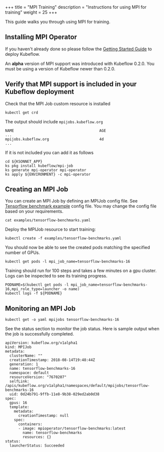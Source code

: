 +++
title = "MPI Training"
description = "Instructions for using MPI for training"
weight = 25
+++

This guide walks you through using MPI for training.

## Installing MPI Operator

If you haven't already done so please follow the [Getting Started Guide](/docs/started/getting-started/) to deploy Kubeflow.

An **alpha** version of MPI support was introduced with Kubeflow 0.2.0. You must be using a version of Kubeflow newer than 0.2.0.

## Verify that MPI support is included in your Kubeflow deployment

Check that the MPI Job custom resource is installed

```
kubectl get crd
```

The output should include `mpijobs.kubeflow.org`

```
NAME                                       AGE
...
mpijobs.kubeflow.org                       4d
...
```

If it is not included you can add it as follows

```
cd ${KSONNET_APP}
ks pkg install kubeflow/mpi-job
ks generate mpi-operator mpi-operator
ks apply ${ENVIRONMENT} -c mpi-operator
```

## Creating an MPI Job

You can create an MPI Job by defining an MPIJob config file. See [Tensorflow benchmark example](https://github.com/kubeflow/mpi-operator/blob/master/examples/tensorflow-benchmarks.yaml) config file. You may change the config file based on your requirements.

```
cat examples/tensorflow-benchmarks.yaml
```
Deploy the MPIJob resource to start training:

```
kubectl create -f examples/tensorflow-benchmarks.yaml
```
You should now be able to see the created pods matching the specified number of GPUs.

```
kubectl get pods -l mpi_job_name=tensorflow-benchmarks-16
```
Training should run for 100 steps and takes a few minutes on a gpu cluster. Logs can be inspected to see its training progress.

```
PODNAME=$(kubectl get pods -l mpi_job_name=tensorflow-benchmarks-16,mpi_role_type=launcher -o name)
kubectl logs -f ${PODNAME}
```
## Monitoring an MPI Job

```
kubectl get -o yaml mpijobs tensorflow-benchmarks-16
```
See the status section to monitor the job status. Here is sample output when the job is successfully completed.

```
apiVersion: kubeflow.org/v1alpha1
kind: MPIJob
metadata:
  clusterName: ""
  creationTimestamp: 2018-08-14T19:48:44Z
  generation: 1
  name: tensorflow-benchmarks-16
  namespace: default
  resourceVersion: "7670207"
  selfLink: /apis/kubeflow.org/v1alpha1/namespaces/default/mpijobs/tensorflow-benchmarks-16
  uid: 0d24b791-9ffb-11e8-9b38-029ed2ab0d38
spec:
  gpus: 16
  template:
    metadata:
      creationTimestamp: null
    spec:
      containers:
      - image: mpioperator/tensorflow-benchmarks:latest
        name: tensorflow-benchmarks
        resources: {}
status:
  launcherStatus: Succeeded
```
